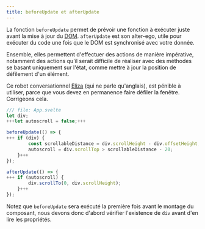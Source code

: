 ```yaml
---
title: beforeUpdate et afterUpdate
---
```


La fonction `beforeUpdate` permet de prévoir une fonction à exécuter juste avant la mise à jour du <span class="vo">[DOM](SITE_SVELTE/docs/web#dom)</span>. `afterUpdate` est son alter-ego, utile pour exécuter du code une fois que le DOM est synchronisé avec votre donnée.

Ensemble, elles permettent d'effectuer des actions de manière impérative, notamment des actions qu'il serait difficile de réaliser avec des méthodes se basant uniquement sur l'état, comme mettre à jour la position de défilement d'un élément.

Ce robot conversationnel [Eliza](https://fr.wikipedia.org/wiki/ELIZA) (qui ne parle qu'anglais), est pénible à utiliser, parce que vous devez en permanence faire défiler la fenêtre. Corrigeons cela.

```js
/// file: App.svelte
let div;
+++let autoscroll = false;+++

beforeUpdate(() => {
+++	if (div) {
		const scrollableDistance = div.scrollHeight - div.offsetHeight;
		autoscroll = div.scrollTop > scrollableDistance - 20;
	}+++
});

afterUpdate(() => {
+++	if (autoscroll) {
		div.scrollTo(0, div.scrollHeight);
	}+++
});
```

Notez que `beforeUpdate` sera exécuté la première fois avant le montage du composant, nous devons donc d'abord vérifier l'existence de `div` avant d'en lire les propriétés.
